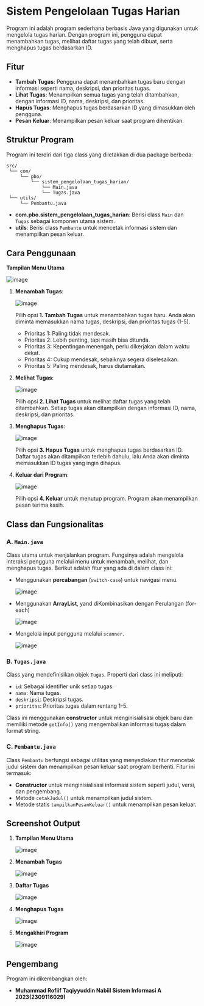# Sistem Pengelolaan Tugas Harian

Program ini adalah program sederhana berbasis Java yang digunakan untuk mengelola tugas harian. Dengan program ini, pengguna dapat menambahkan tugas, melihat daftar tugas yang telah dibuat, serta menghapus tugas berdasarkan ID.

## Fitur

- **Tambah Tugas**: Pengguna dapat menambahkan tugas baru dengan informasi seperti nama, deskripsi, dan prioritas tugas.
- **Lihat Tugas**: Menampilkan semua tugas yang telah ditambahkan, dengan informasi ID, nama, deskripsi, dan prioritas.
- **Hapus Tugas**: Menghapus tugas berdasarkan ID yang dimasukkan oleh pengguna.
- **Pesan Keluar**: Menampilkan pesan keluar saat program dihentikan.

## Struktur Program

Program ini terdiri dari tiga class yang diletakkan di dua package berbeda:

```
src/
 └── com/
     └── pbo/
         └── sistem_pengelolaan_tugas_harian/
             └── Main.java
             └── Tugas.java
 └── utils/
     └── Pembantu.java
```

- **com.pbo.sistem_pengelolaan_tugas_harian**: Berisi class `Main` dan `Tugas` sebagai komponen utama sistem.
- **utils**: Berisi class `Pembantu` untuk mencetak informasi sistem dan menampilkan pesan keluar.

## Cara Penggunaan

   **Tampilan Menu Utama**
   
   ![image](https://github.com/user-attachments/assets/8efbd7cf-7907-4f48-8f43-ef15e45341b2) 
   
1. **Menambah Tugas**:
   
   ![image](https://github.com/user-attachments/assets/9c044d33-9d11-402c-a174-dd4706c6959f)
   
   Pilih opsi **1. Tambah Tugas** untuk menambahkan tugas baru. Anda akan diminta memasukkan nama tugas, deskripsi, dan prioritas tugas (1-5).
   - Prioritas 1: Paling tidak mendesak.
   - Prioritas 2: Lebih penting, tapi masih bisa ditunda.
   - Prioritas 3: Kepentingan menengah, perlu dikerjakan dalam waktu dekat.
   - Prioritas 4: Cukup mendesak, sebaiknya segera diselesaikan.
   - Prioritas 5: Paling mendesak, harus diutamakan.
   
2. **Melihat Tugas**:

   ![image](https://github.com/user-attachments/assets/a310e89d-0bbf-4a95-863a-0d922cf3d3b4)
   
   Pilih opsi **2. Lihat Tugas** untuk melihat daftar tugas yang telah ditambahkan. Setiap tugas akan ditampilkan dengan informasi ID, nama, deskripsi, dan prioritas.
   
3. **Menghapus Tugas**:

   ![image](https://github.com/user-attachments/assets/61238c8b-0bf4-49f8-9ee2-199ad96ed1d7)
   
   Pilih opsi **3. Hapus Tugas** untuk menghapus tugas berdasarkan ID. Daftar tugas akan ditampilkan terlebih dahulu, lalu Anda akan diminta memasukkan ID tugas yang ingin dihapus.
   
7. **Keluar dari Program**:

   ![image](https://github.com/user-attachments/assets/87ed1d98-6b1b-4132-9cc0-fab24f7ec358)
   
   Pilih opsi **4. Keluar** untuk menutup program. Program akan menampilkan pesan terima kasih.


## Class dan Fungsionalitas

### A. `Main.java`

Class utama untuk menjalankan program. Fungsinya adalah mengelola interaksi pengguna melalui menu untuk menambah, melihat, dan menghapus tugas. Berikut adalah fitur yang ada di dalam class ini:

- Menggunakan **percabangan** (`switch-case`) untuk navigasi menu.

  ![image](https://github.com/user-attachments/assets/6b5741d9-2358-4ec5-8b0e-29acc15d7d3f)

- Menggunakan **ArrayList**, yand diKombinasikan dengan Perulangan (for-each)
  
  ![image](https://github.com/user-attachments/assets/70a3f551-a0ed-4bde-80e2-50daada48c1b)

- Mengelola input pengguna melalui `scanner`.

  ![image](https://github.com/user-attachments/assets/045bed0a-876e-4a0d-ab20-da835bd2229d)


### B. `Tugas.java`

Class yang mendefinisikan objek `Tugas`. Properti dari class ini meliputi:

- `id`: Sebagai identifier unik setiap tugas.
- `nama`: Nama tugas.
- `deskripsi`: Deskripsi tugas.
- `prioritas`: Prioritas tugas dalam rentang 1-5.

Class ini menggunakan **constructor** untuk menginisialisasi objek baru dan memiliki metode `getInfo()` yang mengembalikan informasi tugas dalam format string.

### C. `Pembantu.java`

Class `Pembantu` berfungsi sebagai utilitas yang menyediakan fitur mencetak judul sistem dan menampilkan pesan keluar saat program berhenti. Fitur ini termasuk:

- **Constructor** untuk menginisialisasi informasi sistem seperti judul, versi, dan pengembang.
- Metode `cetakJudul()` untuk menampilkan judul sistem.
- Metode statis `tampilkanPesanKeluar()` untuk menampilkan pesan keluar.

## Screenshot Output
1. **Tampilan Menu Utama**  

   ![image](https://github.com/user-attachments/assets/8efbd7cf-7907-4f48-8f43-ef15e45341b2)

2. **Menambah Tugas**
   
   ![image](https://github.com/user-attachments/assets/9c044d33-9d11-402c-a174-dd4706c6959f)

4. **Daftar Tugas**
    
   ![image](https://github.com/user-attachments/assets/a310e89d-0bbf-4a95-863a-0d922cf3d3b4)

6. **Menghapus Tugas**
   
   ![image](https://github.com/user-attachments/assets/61238c8b-0bf4-49f8-9ee2-199ad96ed1d7)

7. **Mengakhiri Program**

   ![image](https://github.com/user-attachments/assets/87ed1d98-6b1b-4132-9cc0-fab24f7ec358)

## Pengembang

Program ini dikembangkan oleh:
- **Muhammad Rofiif Taqiyyuddin Nabiil Sistem Informasi A 2023(2309116029)**


